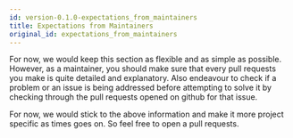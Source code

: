 ```yaml
---
id: version-0.1.0-expectations_from_maintainers
title: Expectations from Maintainers
original_id: expectations_from_maintainers
---
```


For now, we would keep this section as flexible and as simple as possible. However, as a maintainer, you should make sure that every pull requests you make is quite detailed and explanatory. Also endeavour to check if a problem or an issue is being addressed before attempting to solve it by checking through the pull requests opened on github for that issue.

For now, we would stick to the above information and make it more project specific as times goes on. So feel free to open a pull requests.
